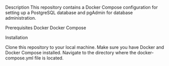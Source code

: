 Description
This repository contains a Docker Compose configuration for setting up a PostgreSQL database and pgAdmin for database administration.

Prerequisites
Docker
Docker Compose

Installation

Clone this repository to your local machine.
Make sure you have Docker and Docker Compose installed.
Navigate to the directory where the docker-compose.yml file is located.
